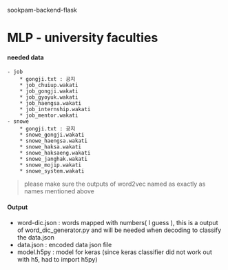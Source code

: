 sookpam-backend-flask

# MLP - university faculties
#### needed data
    - job
        * gongji.txt : 공지
        * job_chuiup.wakati
        * job_gongji.wakati
        * job_gyoyuk.wakati
        * job_haengsa.wakati
        * job_internship.wakati
        * job_mentor.wakati
    - snowe
        * gongji.txt : 공지
        * snowe_gongji.wakati
        * snowe_haengsa.wakati
        * snowe_haksa.wakati
        * snowe_haksaeng.wakati
        * snowe_janghak.wakati
        * snowe_mojip.wakati
        * snowe_system.wakati

 > please make sure the outputs of word2vec named as exactly as names mentioned above

#### Output
+ word-dic.json : words mapped with numbers( I guess ), this is a output of word_dic_generator.py and will be needed when decoding to classify the data.json
+ data.json : encoded data json file
+ model.h5py : model for keras (since keras classifier did not work out with h5, had to import h5py)


